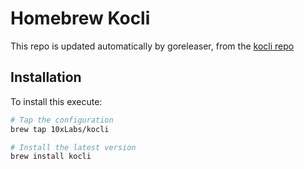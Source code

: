 # Homebrew Kocli

This repo is updated automatically by goreleaser, from the [kocli repo](https://github.com/10xLabs/kocli)

## Installation

To install this execute:

```bash
# Tap the configuration
brew tap 10xLabs/kocli

# Install the latest version
brew install kocli
```
